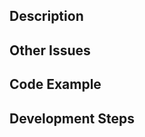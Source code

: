 ## Description
<!-- A short description of your feature request, or a description of the bug encountered. -->

## Other Issues
<!-- Are there any other issues similar to this one? -->

## Code Example
<!-- A short code example demonstrating the issue, or a PoC of what you want implemented -->

## Development Steps
<!-- What steps do you think will be required to develop this feature or fix this bug -->
